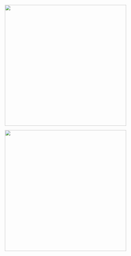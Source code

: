 <p align="center"><img src="https://www.rocmn.nl/themes/custom/rocmn/logo.svg?v=1570171176" width="400"></p>




<p align="center"><img src="https://www.rocmn.nl/themes/custom/rocmn/logo.svg?v=1570171176" width="400"></p>
